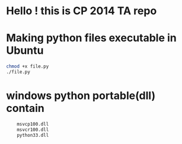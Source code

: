 # Hello ! this is CP 2014 TA repo


# Making python files executable in Ubuntu

```sh
chmod +x file.py
./file.py
```

# windows python portable(dll) contain

```sh
    msvcp100.dll
    msvcr100.dll
    python33.dll
```
